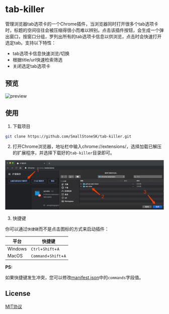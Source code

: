 # tab-killer

管理浏览器tab选项卡的一个Chrome插件，当浏览器同时打开很多个tab选项卡时，标题的空间往往会被压缩得很小而难以辨别。点击该插件按钮，会生成一个弹出窗口，按窗口分组，罗列出所有的tab选项卡信息以供浏览，点击时会快速打开选定tab。支持以下特性：

- tab选项卡信息快速浏览/切换
- 根据title/url快速检索筛选
- 关闭选定tab选项卡

## 预览

![preview](./preview/demo.gif)

## 使用

1. 下载项目

```bash
git clone https://github.com/SmallStoneSK/tab-killer.git
```

2. 打开Chrome浏览器，地址栏中输入chrome://extensions/，选择加载已解压的扩展程序，并选择下载好的`tab-killer`目录即可。

![guid](./preview/guide.png)

3. 快捷键

你可以通过`快捷键`而不是点击图标的方式来启动插件：

|平台|快捷键|
|---|------|
|Windows|`Ctrl`+`Shift`+`A`|
|MacOS|`Command`+`Shift`+`A`|

**PS:**

如果快捷键发生冲突，您可以修改[manifest.json](https://github.com/SmallStoneSK/tab-killer/blob/master/manifest.json#L25)中的`commands`字段值。

## License

[MIT协议](./LICENSE)
